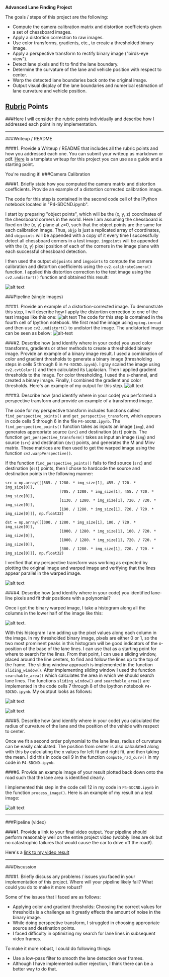 **Advanced Lane Finding Project**

The goals / steps of this project are the following:

* Compute the camera calibration matrix and distortion coefficients given a set of chessboard images.
* Apply a distortion correction to raw images.
* Use color transforms, gradients, etc., to create a thresholded binary image.
* Apply a perspective transform to rectify binary image ("birds-eye view").
* Detect lane pixels and fit to find the lane boundary.
* Determine the curvature of the lane and vehicle position with respect to center.
* Warp the detected lane boundaries back onto the original image.
* Output visual display of the lane boundaries and numerical estimation of lane curvature and vehicle position.

[//]: # (Image References)

[image1]: ./output_images/undistorted_chessboard.png "Undistorted"
[image2]: ./test_images/test1.jpg "Road Transformed"
[image3]: ./output_images/Thresholded_image.png "Thresholded image"
[image4]: ./output_images/Thresholded_warped.png "Warp Example"
[image5]: ./examples/color_fit_lines.jpg "Fit Visual"
[image6]: ./examples/output_images.png "Final output image"
[image7]: ./output_images/Original_Undistorted.png "Undistorted test image"
[image8]: ./output_images/histogram.png "Histogram"
[image9]: ./output_images/sliding_window "Sliding Window"
[image10]: ./output_images/searchable_area "Search region for lane lines"
[video1]: ./project_video.mp4 "Video"

## [Rubric](https://review.udacity.com/#!/rubrics/571/view) Points
###Here I will consider the rubric points individually and describe how I addressed each point in my implementation.  

---
###Writeup / README

####1. Provide a Writeup / README that includes all the rubric points and how you addressed each one.  You can submit your writeup as markdown or pdf.  [Here](https://github.com/udacity/CarND-Advanced-Lane-Lines/blob/master/writeup_template.md) is a template writeup for this project you can use as a guide and a starting point.  

You're reading it!
###Camera Calibration

####1. Briefly state how you computed the camera matrix and distortion coefficients. Provide an example of a distortion corrected calibration image.

The code for this step is contained in the second code cell of the IPython notebook located in "P4-SDCND.ipynb".  

I start by preparing "object points", which will be the (x, y, z) coordinates of the chessboard corners in the world. Here I am assuming the chessboard is fixed on the (x, y) plane at z=0, such that the object points are the same for each calibration image.  Thus, `objp` is just a replicated array of coordinates, and `objpoints` will be appended with a copy of it every time I successfully detect all chessboard corners in a test image.  `imgpoints` will be appended with the (x, y) pixel position of each of the corners in the image plane with each successful chessboard detection.  

I then used the output `objpoints` and `imgpoints` to compute the camera calibration and distortion coefficients using the `cv2.calibrateCamera()` function.  I applied this distortion correction to the test image using the `cv2.undistort()` function and obtained this result:

![alt text][image1]

###Pipeline (single images)

####1. Provide an example of a distortion-corrected image.
To demonstrate this step, I will describe how I apply the distortion correction to one of the test images like this one:
![alt text][image2]
The code for this step is contained in the fourth cell of Ipython notebook. We first read the image using `mpimg.imread` and then use `cv2.undistort()` to undistort the image. The undistorted image can be seen as below:
![alt-text][image7]

####2. Describe how (and identify where in your code) you used color transforms, gradients or other methods to create a thresholded binary image.  Provide an example of a binary image result.
I used a combination of color and gradient thresholds to generate a binary image (thresholding steps in cells 5 through 6 in `P4-SDCND.ipynb`). I gray scaled the image using `cv2.cvtColor()` and then calculated its Laplacian. Then I applied gradient thresholds to the image. For color thresholding, I used the s-channel, and created a binary image. Finally, I combined the gradient and color thresholds.
 Here's an example of my output for this step.
![alt text][image3]

####3. Describe how (and identify where in your code) you performed a perspective transform and provide an example of a transformed image.

The code for my perspective transform includes functions called `find_perspective_points()` and `get_perspective_transform`, which appears in code cells 5 through 6 in the file `P4-SDCND.ipynb`.  The `find_perspective_points()` function takes as inputs an image (`img`), and generates appropriate source (`src`) and destination (`dst`) points. The function `get_perspective_transform()` takes as input an image (`img`) and source (`src`) and destination (`dst`) points, and generates the M and Minv matrix. These matrices are then used to get the warped image using the function `cv2.warpPerspective()`.

If the function `find_perspective_points()` fails to find source (`src`) and destination (`dst`) points, then I chose to hardcode the source and destination points in the following manner:

```
src = np.array([[585. / 1280. * img_size[1], 455. / 720. * img_size[0]],
                        [705. / 1280. * img_size[1], 455. / 720. * img_size[0]],
                        [1130. / 1280. * img_size[1], 720. / 720. * img_size[0]],
                        [190. / 1280. * img_size[1], 720. / 720. * img_size[0]]], np.float32)

dst = np.array([[300. / 1280. * img_size[1], 100. / 720. * img_size[0]],
                        [1000. / 1280. * img_size[1], 100. / 720. * img_size[0]],
                        [1000. / 1280. * img_size[1], 720. / 720. * img_size[0]],
                        [300. / 1280. * img_size[1], 720. / 720. * img_size[0]]], np.float32)
```
I verified that my perspective transform was working as expected by plotting the original image and warped image and verifying that the lines appear parallel in the warped image.

![alt text][image4]

####4. Describe how (and identify where in your code) you identified lane-line pixels and fit their positions with a polynomial?

Once i got the binary warped image, I take a histogram along all the columns in the lower half of the image like this:

![alt text][image8].

With this histogram I am adding up the pixel values along each column in the image. In my thresholded binary image, pixels are either 0 or 1, so the two most prominent peaks in this histogram will be good indicators of the x-position of the base of the lane lines. I can use that as a starting point for where to search for the lines. From that point, I can use a sliding window, placed around the line centers, to find and follow the lines up to the top of the frame.
The sliding window approach is implemented in the function `sliding_window()`. After implementing sliding window I used the function `searchable_area()` which calculates the area in which we should search lane lines. The functions `sliding_window()` and `searchable_area()` are implemented in the code cells 7 through 8 of the Ipython notebook `P4-SDCND.ipynb`.
My ouptput looks as follows:

![alt text][image9]

![alt text][image10]

####5. Describe how (and identify where in your code) you calculated the radius of curvature of the lane and the position of the vehicle with respect to center.

Once we fit a second order polynomial to the lane lines, radius of curvature can be easily calculated. The position from center is also calculated along with this by calculating the x values for left fit and right fit, and then taking the mean.
I did this in code cell 9 in the function `compute_rad_curv()` in my code in `P4-SDCND.ipynb`.

####6. Provide an example image of your result plotted back down onto the road such that the lane area is identified clearly.

I implemented this step in the code cell 12 in my code in `P4-SDCND.ipynb` in the function `process_image()`.  Here is an example of my result on a test image:

![alt text][image6]

---

###Pipeline (video)

####1. Provide a link to your final video output.  Your pipeline should perform reasonably well on the entire project video (wobbly lines are ok but no catastrophic failures that would cause the car to drive off the road!).

Here's a [link to my video result](.videos/project_video_test.mp4)

---

###Discussion

####1. Briefly discuss any problems / issues you faced in your implementation of this project.  Where will your pipeline likely fail?  What could you do to make it more robust?

Some of the issues that I faced are as follows:
* Applying color and gradient thresholds: Choosing the correct values for thresholds is a challenge as it greatly effects the amount of noise in the binary image.
* While doing perspective transform, I struggled in choosing appropriate source and destination points.
* I faced difficulty in optimizing my search for lane lines in subsequent video frames.

To make it more robust, I could do following things:
* Use a low-pass filter to smooth the lane detection over frames.
* Although I have implemented outlier rejection, I think there can be a better way to do that.

